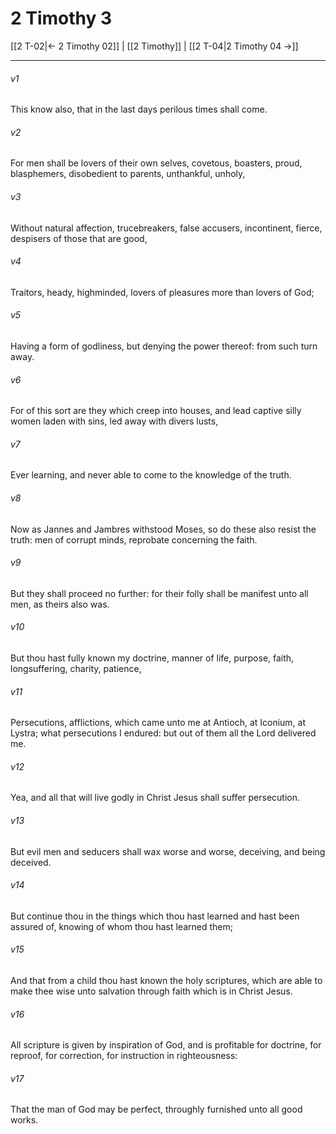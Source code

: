 # 2 Timothy 3

[[2 T-02|← 2 Timothy 02]] | [[2 Timothy]] | [[2 T-04|2 Timothy 04 →]]
***

###### v1
This know also, that in the last days perilous times shall come.
###### v2
For men shall be lovers of their own selves, covetous, boasters, proud, blasphemers, disobedient to parents, unthankful, unholy,
###### v3
Without natural affection, trucebreakers, false accusers, incontinent, fierce, despisers of those that are good,
###### v4
Traitors, heady, highminded, lovers of pleasures more than lovers of God;
###### v5
Having a form of godliness, but denying the power thereof: from such turn away.
###### v6
For of this sort are they which creep into houses, and lead captive silly women laden with sins, led away with divers lusts,
###### v7
Ever learning, and never able to come to the knowledge of the truth.
###### v8
Now as Jannes and Jambres withstood Moses, so do these also resist the truth: men of corrupt minds, reprobate concerning the faith.
###### v9
But they shall proceed no further: for their folly shall be manifest unto all men, as theirs also was.
###### v10
But thou hast fully known my doctrine, manner of life, purpose, faith, longsuffering, charity, patience,
###### v11
Persecutions, afflictions, which came unto me at Antioch, at Iconium, at Lystra; what persecutions I endured: but out of them all the Lord delivered me.
###### v12
Yea, and all that will live godly in Christ Jesus shall suffer persecution.
###### v13
But evil men and seducers shall wax worse and worse, deceiving, and being deceived.
###### v14
But continue thou in the things which thou hast learned and hast been assured of, knowing of whom thou hast learned them; 
###### v15
And that from a child thou hast known the holy scriptures, which are able to make thee wise unto salvation through faith which is in Christ Jesus.
###### v16
All scripture is given by inspiration of God, and is profitable for doctrine, for reproof, for correction, for instruction in righteousness:
###### v17
That the man of God may be perfect, throughly furnished unto all good works. 
